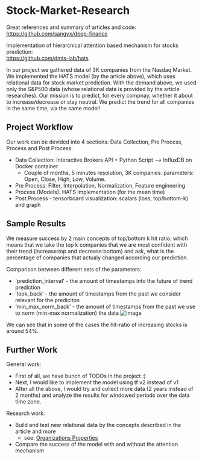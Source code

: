 # Stock-Market-Research

Great references and summary of articles and code: <br>
https://github.com/sangyx/deep-finance

Implementation of hierarchical attention based mechanism for stocks prediction: <br>
https://github.com/dmis-lab/hats 

In our project we gathered data of 3K companies from the Nasdaq Market. <br>
We implemented the HATS model (by the article above), which uses relational data for stock market prediction.
With the demand above, we used only the S&P500 data (whose relational data is provided by the article researches).
Our mission is to predict, for every compnay, whether it about to increase/decrease or stay neutral.
We predict the trend for all companies in the same time, via the same model!

## Project Workflow
Our work can be devided into 4 sections: Data Collection, Pre Process, Process and Post Process.
* Data Collection: Interactive Brokers API + Python Script --> InfluxDB on Docker container 
  * Couple of months, 5 minutes resolution, 3K companies. parameters: Open, Close, High, Low, Volume.
* Pre Process: Filter, Interpolation, Normalization, Feature engineering 
* Process (Models): HATS implementation (for the mean time)
* Post Process - tensorboard visualization: scalars (loss, top/bottom-k) and graph

## Sample Results
We measure success by 2 main concepts of top/bottom k hit ratio. which means that we take 
the top k companies that we are most confident with their trend (increase:top and decrease:bottom) and ask, what 
is the percentage of companies that actualy changed according our prediction.

Comparison between different sets of the parameters:  <br>
* 'prediction_interval' - the amount of timestamps into the future of trend prediction
* 'look_back' - the amount of timestamps from the past we consider relevant for the prediciton
* 'min_max_norm_back' - the amount of timestamps from the past we use to norm (min-max normalization) the data
![image](https://user-images.githubusercontent.com/55198967/114267689-d8ef2f80-9a05-11eb-917d-821c345269b8.png)

We can see that in some of the cases the hit-ratio of increasing stocks is around 54%.

## Further Work
General work:
* First of all, we have bunch of TODOs in the project :)
* Next, I would like to implement the model using tf v2 instead of v1
* After all the above, I would try and collect more data (2 years instead of 2 months) and analyze the results for windowed periods over the data time zone.

Research work:
* Build and test new relational data by the concepts described in the article and more
  * see: [Organizations Properties](https://www.wikidata.org/wiki/Wikidata:List_of_properties/organization)
* Compare the success of the model with and without the attention mechanism
